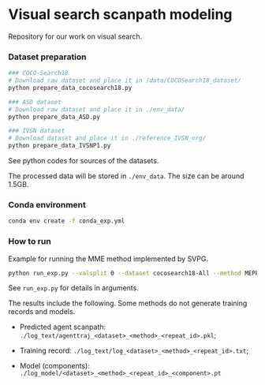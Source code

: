 # Visual search scanpath modeling

Repository for our work on visual search.

### Dataset preparation

```bash
### COCO-Search18
# Download raw dataset and place it in /data/COCOSearch18_dataset/
python prepare_data_cocosearch18.py

### ASD dataset
# Download raw dataset and place it in ./env_data/
python prepare_data_ASD.py

### IVSN dataset
# Download dataset and place it in ./reference_IVSN_org/
python prepare_data_IVSNP1.py
```

See python codes for sources of the datasets.

The processed data will be stored in `./env_data`. The size can be around 1.5GB.

### Conda environment

```bash
conda env create -f conda_exp.yml
```

### How to run

Example for running the MME method implemented by SVPG.

```bash
python run_exp.py --valsplit 0 --dataset cocosearch18-All --method MEPPO-0-0.0-1.0-10.0-snn-2.0-0.0001-0.00001 --rep 0 --thread 10 --cuda 0
```

See `run_exp.py` for details in arguments.

The results include the following. Some methods do not generate training records and models.

* Predicted agent scanpath: `./log_text/agenttraj_<dataset>_<method>_<repeat_id>.pkl`;

* Training record: `./log_text/log_<dataset>_<method>_<repeat_id>.txt`;

* Model (components): `./log_model/<dataset>_<method>_<repeat_id>_<component>.pt`
